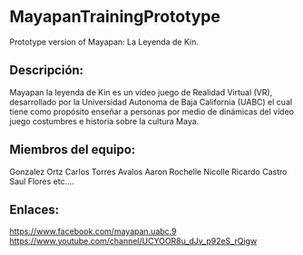 # MayapanTrainingPrototype
Prototype version of Mayapan: La Leyenda de Kin.

## Descripción:
  Mayapan la leyenda de Kin es un vídeo juego de Realidad Virtual (VR), desarrollado por la Universidad Autonoma de Baja California (UABC)
  el cual tiene como propósito enseñar a personas por medio de dinámicas del vídeo juego costumbres e historia sobre la cultura Maya.
  
## Miembros del equipo:
  Gonzalez Ortz Carlos
  Torres Avalos Aaron
  Rochelle Nicolle
  Ricardo Castro
  Saul Flores
  etc....
  
## Enlaces:
  https://www.facebook.com/mayapan.uabc.9
  https://www.youtube.com/channel/UCYOOR8u_dJv_p92eS_rQigw
